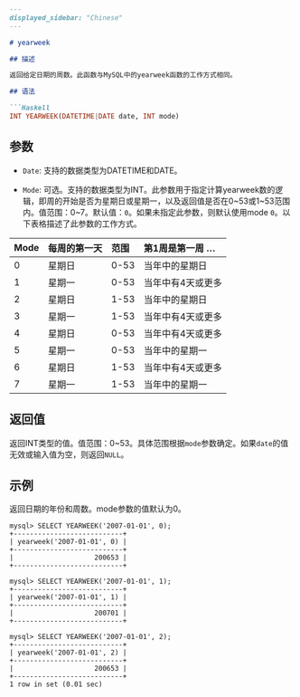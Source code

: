 ```markdown
---
displayed_sidebar: "Chinese"
---

# yearweek

## 描述

返回给定日期的周数。此函数与MySQL中的yearweek函数的工作方式相同。

## 语法

```Haskell
INT YEARWEEK(DATETIME|DATE date, INT mode)
```

## 参数

- `Date`: 支持的数据类型为DATETIME和DATE。

- `Mode`: 可选。支持的数据类型为INT。此参数用于指定计算yearweek数的逻辑，即周的开始是否为星期日或星期一，以及返回值是否在0~53或1~53范围内。值范围：0~7。默认值：`0`。如果未指定此参数，则默认使用mode `0`。以下表格描述了此参数的工作方式。

| Mode | 每周的第一天 | 范围 | 第1周是第一周 …    |
| :--- | :------------ | :--- | :--------------- |
| 0    | 星期日         | 0-53 | 当年中的星期日    |
| 1    | 星期一         | 0-53 | 当年中有4天或更多 |
| 2    | 星期日         | 1-53 | 当年中的星期日    |
| 3    | 星期一         | 1-53 | 当年中有4天或更多 |
| 4    | 星期日         | 0-53 | 当年中有4天或更多 |
| 5    | 星期一         | 0-53 | 当年中的星期一    |
| 6    | 星期日         | 1-53 | 当年中有4天或更多 |
| 7    | 星期一         | 1-53 | 当年中的星期一    |

## 返回值

返回INT类型的值。值范围：0~53。具体范围根据`mode`参数确定。如果`date`的值无效或输入值为空，则返回`NULL`。

## 示例

返回日期的年份和周数。mode参数的值默认为0。

```Plaintext
mysql> SELECT YEARWEEK('2007-01-01', 0);
+---------------------------+
| yearweek('2007-01-01', 0) |
+---------------------------+
|                    200653 |
+---------------------------+
```

```Plaintext
mysql> SELECT YEARWEEK('2007-01-01', 1);
+---------------------------+
| yearweek('2007-01-01', 1) |
+---------------------------+
|                    200701 |
+---------------------------+
```

```Plaintext
mysql> SELECT YEARWEEK('2007-01-01', 2);
+---------------------------+
| yearweek('2007-01-01', 2) |
+---------------------------+
|                    200653 |
+---------------------------+
1 row in set (0.01 sec)
```